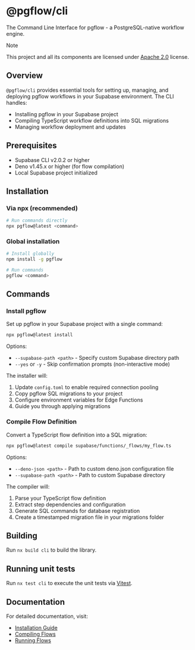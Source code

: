 # @pgflow/cli

The Command Line Interface for pgflow - a PostgreSQL-native workflow engine.

> [!NOTE]
> This project and all its components are licensed under [Apache 2.0](./LICENSE) license.

## Overview

`@pgflow/cli` provides essential tools for setting up, managing, and deploying pgflow workflows in your Supabase environment. The CLI handles:

- Installing pgflow in your Supabase project
- Compiling TypeScript workflow definitions into SQL migrations
- Managing workflow deployment and updates

## Prerequisites

- Supabase CLI v2.0.2 or higher
- Deno v1.45.x or higher (for flow compilation)
- Local Supabase project initialized

## Installation

### Via npx (recommended)

```bash
# Run commands directly
npx pgflow@latest <command>
```

### Global installation

```bash
# Install globally
npm install -g pgflow

# Run commands
pgflow <command>
```

## Commands

### Install pgflow

Set up pgflow in your Supabase project with a single command:

```bash
npx pgflow@latest install
```

Options:

- `--supabase-path <path>` - Specify custom Supabase directory path
- `--yes` or `-y` - Skip confirmation prompts (non-interactive mode)

The installer will:

1. Update `config.toml` to enable required connection pooling
2. Copy pgflow SQL migrations to your project
3. Configure environment variables for Edge Functions
4. Guide you through applying migrations

### Compile Flow Definition

Convert a TypeScript flow definition into a SQL migration:

```bash
npx pgflow@latest compile supabase/functions/_flows/my_flow.ts
```

Options:

- `--deno-json <path>` - Path to custom deno.json configuration file
- `--supabase-path <path>` - Path to custom Supabase directory

The compiler will:

1. Parse your TypeScript flow definition
2. Extract step dependencies and configuration
3. Generate SQL commands for database registration
4. Create a timestamped migration file in your migrations folder

## Building

Run `nx build cli` to build the library.

## Running unit tests

Run `nx test cli` to execute the unit tests via [Vitest](https://vitest.dev/).

## Documentation

For detailed documentation, visit:

- [Installation Guide](https://pgflow.dev/getting-started/install-pgflow/)
- [Compiling Flows](https://pgflow.dev/getting-started/compile-to-sql/)
- [Running Flows](https://pgflow.dev/getting-started/run-flow/)
